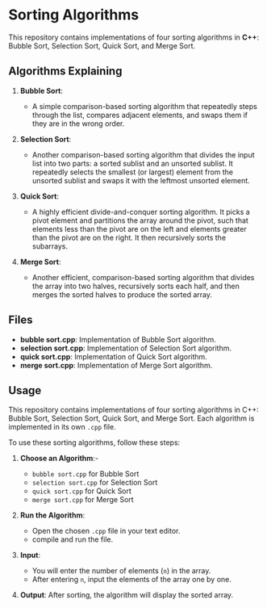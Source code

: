 # Sorting Algorithms

This repository contains implementations of four sorting algorithms in **C++**: Bubble Sort, Selection Sort, Quick Sort, and Merge Sort.

## Algorithms Explaining

1. **Bubble Sort**:

   - A simple comparison-based sorting algorithm that repeatedly steps through the list, compares adjacent elements, and swaps them if they are in the wrong order.

2. **Selection Sort**:

   - Another comparison-based sorting algorithm that divides the input list into two parts: a sorted sublist and an unsorted sublist. It repeatedly selects the smallest (or largest) element from the unsorted sublist and swaps it with the leftmost unsorted element.

3. **Quick Sort**:

   - A highly efficient divide-and-conquer sorting algorithm. It picks a pivot element and partitions the array around the pivot, such that elements less than the pivot are on the left and elements greater than the pivot are on the right. It then recursively sorts the subarrays.

4. **Merge Sort**:
   - Another efficient, comparison-based sorting algorithm that divides the array into two halves, recursively sorts each half, and then merges the sorted halves to produce the sorted array.

## Files

- **bubble sort.cpp**: Implementation of Bubble Sort algorithm.
- **selection sort.cpp**: Implementation of Selection Sort algorithm.
- **quick sort.cpp**: Implementation of Quick Sort algorithm.
- **merge sort.cpp**: Implementation of Merge Sort algorithm.

## Usage

This repository contains implementations of four sorting algorithms in C++: Bubble Sort, Selection Sort, Quick Sort, and Merge Sort. Each algorithm is implemented in its own `.cpp` file.

To use these sorting algorithms, follow these steps:

1. **Choose an Algorithm**:-

   - `bubble sort.cpp` for Bubble Sort
   - `selection sort.cpp` for Selection Sort
   - `quick sort.cpp` for Quick Sort
   - `merge sort.cpp` for Merge Sort

2. **Run the Algorithm**:

   - Open the chosen `.cpp` file in your text editor.
   - compile and run the file.

3. **Input**:

   - You will enter the number of elements (`n`) in the array.
   - After entering `n`, input the elements of the array one by one.

4. **Output**: After sorting, the algorithm will display the sorted array.
